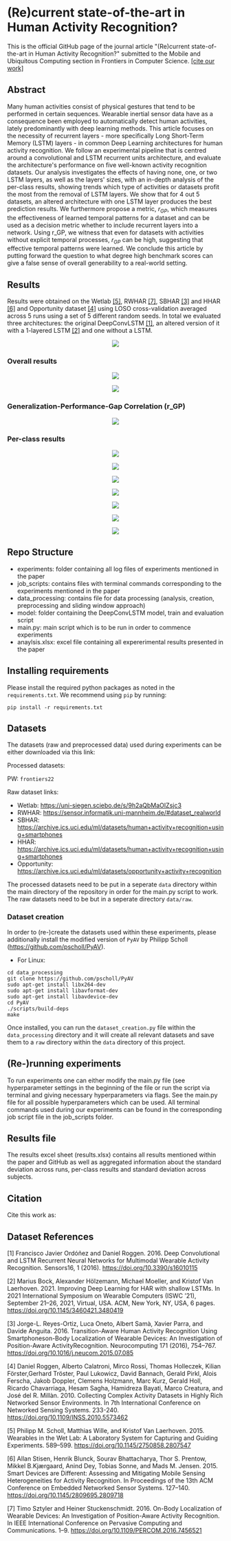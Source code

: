 # (Re)current state-of-the-art in Human Activity Recognition? 

This is the official GitHub page of the journal article "(Re)current state-of-the-art in Human Activity Recognition?" submitted to the Mobile and Ubiquitous Computing section in Frontiers in Computer Science. [[cite our work]](#cite)

## Abstract
Many human activities consist of physical gestures that tend to be performed in certain sequences. Wearable inertial sensor data have as a consequence been employed to automatically detect human activities, lately predominantly with deep learning methods. This article focuses on the necessity of recurrent layers - more specifically Long Short-Term Memory (LSTM) layers - in common Deep Learning architectures for human activity recognition. We follow an experimental pipeline that is centred around a convolutional and LSTM recurrent units architecture, and evaluate the architecture's performance on five well-known activity recognition datasets. Our analysis investigates the effects of having none, one, or two LSTM layers, as well as the layers' sizes, with an in-depth analysis of the per-class results, showing trends which type of activities or datasets profit the most from the removal of LSTM layers. We show that for 4 out 5 datasets, an altered architecture with one LSTM layer produces the best prediction results. We furthermore propose a metric, $r_{GP}$, which measures the effectiveness of learned temporal patterns for a dataset and can be used as a decision metric whether to include recurrent layers into a network. Using r_GP, we witness that even for datasets with activities without explicit temporal processes, $r_{GP}$ can be high, suggesting that effective temporal patterns were learned. We conclude this article by putting forward the question to what degree high benchmark scores can give a false sense of overall generability to a real-world setting.

## Results
Results were obtained on the Wetlab [[5]](#5), RWHAR [[7]](#7), SBHAR [[3]](#3) and HHAR [[6]](#6) and Opportunity dataset [[4]](#4) using LOSO cross-validation averaged across 5 runs using a set of 5 different random seeds. In total we evaluated three architectures: the original DeepConvLSTM [[1]](#1), an altered version of it with a 1-layered LSTM [[2]](#2) and one without a LSTM.

<p align="center">
  <img width="" height="" src="images/archs.jpg">
</p>

### Overall results
<p align="center">
  <img width="" height="" src="images/total.jpg">
</p>

<p align="center">
  <img width="" height="" src="images/differences.jpg">
</p>

### Generalization-Performance-Gap Correlation (r_GP)
<p align="center">
  <img width="" height="" src="images/rGP.jpg">
</p>

### Per-class results

<p align="center">
  <img width="" height="" src="images/wetlab.jpg">
</p>

<p align="center">
  <img width="" height="" src="images/rwhar.jpg">
</p>

<p align="center">
  <img width="" height="" src="images/sbhar.jpg">
</p>

<p align="center">
  <img width="" height="" src="images/hhar.jpg">
</p>

<p align="center">
  <img width="" height="" src="images/opp_total.jpg">
</p>

<p align="center">
  <img width="" height="" src="images/opp_adl.jpg">
</p>

<p align="center">
  <img width="" height="" src="images/opp_drill.jpg">
</p>

## Repo Structure
- experiments: folder containing all log files of experiments mentioned in the paper
- job_scripts: contains files with terminal commands corresponding to the experiments mentioned in the paper
- data_processing: contains file for data processing (analysis, creation, preprocessing and sliding window approach)
- model: folder containing the DeepConvLSTM model, train and evaluation script
- main.py: main script which is to be run in order to commence experiments
- anaylsis.xlsx: excel file containing all expererimental results presented in the paper

## Installing requirements

Please install the required python packages as noted in the ```requirements.txt```. We recommend using ```pip``` by running:

```
pip install -r requirements.txt
```

## Datasets

The datasets (raw and preprocessed data) used during experiments can be either downloaded via this link: 

Processed datasets: 

PW: ```frontiers22```

Raw dataset links:
- Wetlab: https://uni-siegen.sciebo.de/s/9h2aQbMaOIZsjc3
- RWHAR: https://sensor.informatik.uni-mannheim.de/#dataset_realworld
- SBHAR: https://archive.ics.uci.edu/ml/datasets/human+activity+recognition+using+smartphones
- HHAR: https://archive.ics.uci.edu/ml/datasets/human+activity+recognition+using+smartphones
- Opportunity: https://archive.ics.uci.edu/ml/datasets/opportunity+activity+recognition

The processed datasets need to be put in a seperate ```data``` directory within the main directory of the repository in order for the main.py script to work. The raw datasets need to be but in a seperate directory ```data/raw```.

### Dataset creation

In order to (re-)create the datasets used within these experiments, please additionally install the modified version of ```PyAV``` by Philipp Scholl (https://github.com/pscholl/PyAV). 

- For Linux: 
```
cd data_processing
git clone https://github.com/pscholl/PyAV
sudo apt-get install libx264-dev
sudo apt-get install libavformat-dev
sudo apt-get install libavdevice-dev
cd PyAV
./scripts/build-deps
make
```

Once installed, you can run the ```dataset_creation.py``` file within the ```data_processing``` directory and it will create all relevant datasets and save them to a ```raw``` directory within the ```data``` directory of this project.

## (Re-)running experiments

To run experiments one can either modify the main.py file (see hyperparameter settings in the beginning of the file or run the script via terminal and giving necessary hyperparameters via flags. See the main.py file for all possible hyperparameters which can be used. All terminal commands used during our experiments can be found in the corresponding job script file in the job_scripts folder. 


## Results file

The results excel sheet (results.xlsx) contains all results mentioned within the paper and GitHub as well as aggregated information about the standard deviation across runs, per-class results and standard deviation across subjects.

## Citation
<a id="cite">Cite this work as: 

## Dataset References
<a id="1">[1]</a> 
Francisco Javier Ordóñez and Daniel Roggen. 2016. 
Deep Convolutional and LSTM Recurrent Neural Networks for Multimodal Wearable Activity Recognition.
Sensors16, 1 (2016).  https://doi.org/10.3390/s16010115

<a id="2">[2]</a>
Marius Bock, Alexander Hölzemann, Michael Moeller, and Kristof Van Laerhoven. 2021. Improving Deep Learning for HAR with shallow LSTMs. In 2021 International Symposium on Wearable Computers (ISWC ’21), September 21–26, 2021, Virtual, USA. ACM, New York, NY, USA, 6 pages. https://doi.org/10.1145/3460421.3480419

<a id="3">[3]</a> 
Jorge-L. Reyes-Ortiz, Luca Oneto, Albert Samà, Xavier Parra, and Davide Anguita. 2016. Transition-Aware Human Activity Recognition Using Smartphoneson-Body Localization of Wearable Devices: An Investigation of Position-Aware ActivityRecognition. Neurocomputing 171 (2016), 754–767.    https://doi.org/10.1016/j.neucom.2015.07.085

<a id="4">[4]</a> 
Daniel Roggen, Alberto Calatroni, Mirco Rossi, Thomas Holleczek, Kilian Förster,Gerhard Tröster, Paul Lukowicz, David Bannach, Gerald Pirkl, Alois Ferscha, Jakob Doppler, Clemens Holzmann, Marc Kurz, Gerald Holl, Ricardo Chavarriaga, Hesam Sagha, Hamidreza Bayati, Marco Creatura, and José del R. Millàn. 2010. Collecting Complex Activity Datasets in Highly Rich Networked Sensor Environments. In 7th International Conference on Networked Sensing Systems. 233-240. https://doi.org/10.1109/INSS.2010.5573462

<a id="5">[5]</a> 
Philipp M. Scholl, Matthias Wille, and Kristof Van Laerhoven. 2015. Wearables in the Wet Lab: A Laboratory System for Capturing and Guiding Experiments. 589–599.  https://doi.org/10.1145/2750858.2807547

<a id="6">[6]</a> 
Allan Stisen, Henrik Blunck, Sourav Bhattacharya, Thor S. Prentow, Mikkel B.Kjærgaard, Anind Dey, Tobias Sonne, and Mads M. Jensen. 2015. Smart Devices are Different: Assessing and Mitigating Mobile Sensing Heterogeneities for Activity Recognition. In Proceedings of the 13th ACM Conference on Embedded Networked Sensor Systems. 127–140. https://doi.org/10.1145/2809695.2809718

<a id="7">[7]</a> 
Timo Sztyler and Heiner Stuckenschmidt. 2016. On-Body Localization of Wearable Devices: An Investigation of Position-Aware Activity Recognition. In IEEE International Conference on Pervasive Computing and Communications. 1–9. https://doi.org/10.1109/PERCOM.2016.7456521
  
